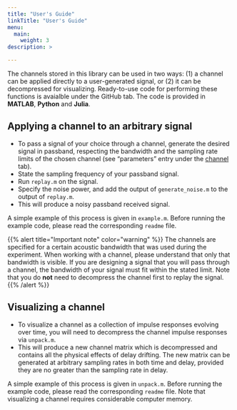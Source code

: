 ```yaml
---
title: "User's Guide"
linkTitle: "User's Guide"
menu:
  main:
    weight: 3
description: >

---
```


The channels stored in this library can be used in two ways: (1) a channel can be applied directly to a user-generated signal, or (2) it can be decompressed for visualizing. Ready-to-use code for performing these functions is avaialble under the GitHub tab. The code is provided in **MATLAB**, **Python** and **Julia**.

## Applying a channel to an arbitrary signal 

* To pass a signal of your choice through a channel, generate the desired signal in passband, respecting the bandwidth and the sampling rate limits of the chosen channel (see “parameters” entry under the [channel](/channels) tab).
* State the sampling frequency of your passband signal.
* Run `replay.m` on the signal. 
* Specify the noise power, and add the output of `generate_noise.m` to the output of `replay.m`. 
* This will produce a noisy passband received signal.

A simple example of this process is given in `example.m`. Before running the example code, please read the corresponding `readme` file. 

{{% alert title="Important note" color="warning" %}}
The channels are specified for a certain acoustic bandwidth that was used during the experiment. When working with a channel, please understand that only that bandwidth is visible. If you are designing a signal that you will pass through a channel, the bandwidth of your signal must fit within the stated limit.  Note that you do **not** need to decompress the channel first to replay the signal.
{{% /alert %}}

## Visualizing a channel
* To visualize a channel as a collection of impulse responses evolving over time, you will need to decompress the channel impulse responses via `unpack.m`.
* This will produce a new channel matrix which is decompressed and contains all the physical effects of delay drifting. The new matrix can be generated at arbitrary sampling rates in both time and delay, provided they are no greater than the sampling rate in delay.

A simple example of this process is given in `unpack.m`. Before running the example code, please read the corresponding `readme` file. Note that visualizing a channel requires considerable computer memory.

